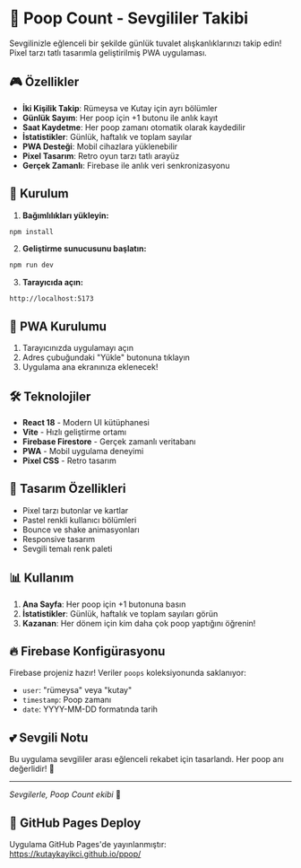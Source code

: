 # 💩 Poop Count - Sevgililer Takibi

Sevgilinizle eğlenceli bir şekilde günlük tuvalet alışkanlıklarınızı takip edin! Pixel tarzı tatlı tasarımla geliştirilmiş PWA uygulaması.

## 🎮 Özellikler

- **İki Kişilik Takip**: Rümeysa ve Kutay için ayrı bölümler
- **Günlük Sayım**: Her poop için +1 butonu ile anlık kayıt
- **Saat Kaydetme**: Her poop zamanı otomatik olarak kaydedilir
- **İstatistikler**: Günlük, haftalık ve toplam sayılar
- **PWA Desteği**: Mobil cihazlara yüklenebilir
- **Pixel Tasarım**: Retro oyun tarzı tatlı arayüz
- **Gerçek Zamanlı**: Firebase ile anlık veri senkronizasyonu

## 🚀 Kurulum

1. **Bağımlılıkları yükleyin:**
```bash
npm install
```

2. **Geliştirme sunucusunu başlatın:**
```bash
npm run dev
```

3. **Tarayıcıda açın:**
```
http://localhost:5173
```

## 📱 PWA Kurulumu

1. Tarayıcınızda uygulamayı açın
2. Adres çubuğundaki "Yükle" butonuna tıklayın
3. Uygulama ana ekranınıza eklenecek!

## 🛠️ Teknolojiler

- **React 18** - Modern UI kütüphanesi
- **Vite** - Hızlı geliştirme ortamı
- **Firebase Firestore** - Gerçek zamanlı veritabanı
- **PWA** - Mobil uygulama deneyimi
- **Pixel CSS** - Retro tasarım

## 🎨 Tasarım Özellikleri

- Pixel tarzı butonlar ve kartlar
- Pastel renkli kullanıcı bölümleri
- Bounce ve shake animasyonları
- Responsive tasarım
- Sevgili temalı renk paleti

## 📊 Kullanım

1. **Ana Sayfa**: Her poop için +1 butonuna basın
2. **İstatistikler**: Günlük, haftalık ve toplam sayıları görün
3. **Kazanan**: Her dönem için kim daha çok poop yaptığını öğrenin!

## 🔥 Firebase Konfigürasyonu

Firebase projeniz hazır! Veriler `poops` koleksiyonunda saklanıyor:
- `user`: "rümeysa" veya "kutay"
- `timestamp`: Poop zamanı
- `date`: YYYY-MM-DD formatında tarih

## 💕 Sevgili Notu

Bu uygulama sevgililer arası eğlenceli rekabet için tasarlandı. Her poop anı değerlidir! 🎉

---
*Sevgilerle, Poop Count ekibi* 💖

## 🚀 GitHub Pages Deploy

Uygulama GitHub Pages'de yayınlanmıştır: https://kutaykayikci.github.io/ppop/
